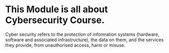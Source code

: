 # This Module is all about Cybersecurity Course.
Cyber security refers to the protection of information
systems (hardware, software and associated
infrastructure), the data on them, and the services they
provide, from unauthorised access, harm or misuse.

 

